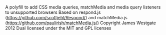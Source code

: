 
A polyfill to add CSS media queries, matchMedia and media query listeners to unsupported browsers
Based on respond.js (https://github.com/scottjehl/Respond/)  and matchMedia.js (https://github.com/paulirish/matchMedia.js/)
Copyright James Westgate 2012
Dual licensed under the MIT and GPL licenses

